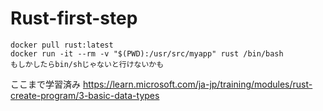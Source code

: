 ﻿# Rust-first-step
```
docker pull rust:latest
docker run -it --rm -v "$(PWD):/usr/src/myapp" rust /bin/bash
もしかしたらbin/shじゃないと行けないかも
```
ここまで学習済み
https://learn.microsoft.com/ja-jp/training/modules/rust-create-program/3-basic-data-types
